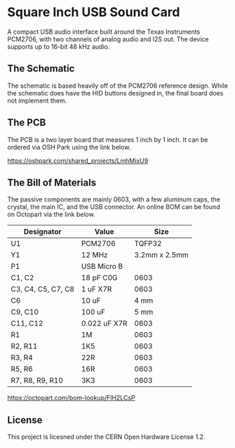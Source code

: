 # Square Inch USB Sound Card #

A compact USB audio interface built around the Texas Instruments PCM2706, with two channels of analog audio and I2S out.
The device supports up to 16-bit 48 kHz audio.

## The Schematic ##

The schematic is based heavily off of the PCM2706 reference design.
While the schematic does have the HID buttons designed in, the final board does not implement them.

## The PCB ##

The PCB is a two layer board that measures 1 inch by 1 inch.
It can be ordered via OSH Park using the link below.

https://oshpark.com/shared_projects/LmhMixU9

## The Bill of Materials ##

The passive components are mainly 0603, with a few aluminum caps, the crystal, the main IC, and the USB connector.
An online BOM can be found on Octopart via the link below.

Designator          | Value         | Size
--------------------|---------------|--------------
U1                  | PCM2706       | TQFP32
Y1                  | 12 MHz        | 3.2mm x 2.5mm
P1                  | USB Micro B   | 
C1, C2              | 18 pF C0G     | 0603
C3, C4, C5, C7, C8  | 1 uF X7R      | 0603
C6                  | 10 uF         | 4 mm
C9, C10             | 100 uF        | 5 mm
C11, C12            | 0.022 uF X7R  | 0603
R1                  | 1M            | 0603
R2, R11             | 1K5           | 0603
R3, R4              | 22R           | 0603
R5, R6              | 16R           | 0603
R7, R8, R9, R10     | 3K3           | 0603


https://octopart.com/bom-lookup/FlH2LCsP

## License ##

This project is licesned under the CERN Open Hardware License 1.2.
